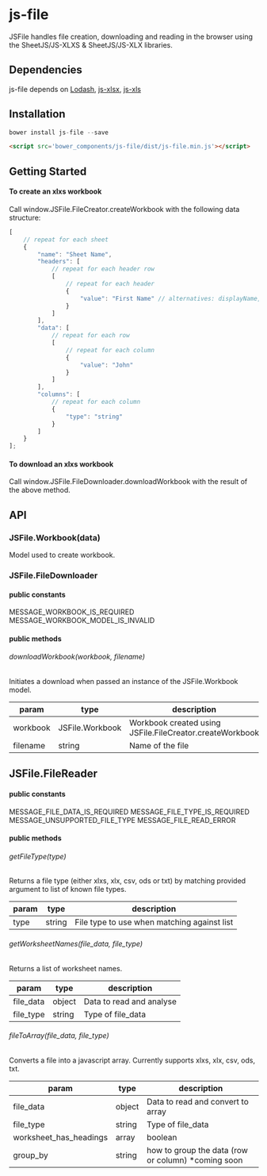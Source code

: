 # js-file

JSFile handles file creation, downloading and reading in the browser using the SheetJS/JS-XLXS & SheetJS/JS-XLX libraries.


## Dependencies
js-file depends on [Lodash](https://github.com/lodash/lodash), [js-xlsx](https://github.com/SheetJS/js-xlsx), [js-xls](https://github.com/SheetJS/js-xls) 


## Installation

```js
bower install js-file --save
```
```html
<script src='bower_components/js-file/dist/js-file.min.js'></script>
```


## Getting Started

#### To create an xlxs workbook

Call window.JSFile.FileCreator.createWorkbook with the following data structure:

```js
[
    // repeat for each sheet
    {
        "name": "Sheet Name",
        "headers": [        
            // repeat for each header row
            [
                // repeat for each header
                {
                    "value": "First Name" // alternatives: displayName, display_name, name, label 
                }
            ]
        ],
        "data": [
            // repeat for each row
            [            
                // repeat for each column
                {
                    "value": "John"
                }
            ]
        ],
        "columns": [        
            // repeat for each column
            {
                "type": "string"
            }
        ]
    }
];

```


#### To download an xlxs workbook

Call window.JSFile.FileDownloader.downloadWorkbook with the result of the above method.


## API

### JSFile.Workbook(data)

Model used to create workbook.


### JSFile.FileDownloader

#### public constants

MESSAGE_WORKBOOK_IS_REQUIRED
MESSAGE_WORKBOOK_MODEL_IS_INVALID


#### public methods

###### downloadWorkbook(workbook, filename)

Initiates a download when passed an instance of the JSFile.Workbook model.

| param      | type             | description                                                    |
| ---------- | ---------------- | -------------------------------------------------------------- |
| workbook   | JSFile.Workbook  | Workbook created using JSFile.FileCreator.createWorkbook       |
| filename   | string           | Name of the file                                               |


## JSFile.FileReader

#### public constants

MESSAGE_FILE_DATA_IS_REQUIRED
MESSAGE_FILE_TYPE_IS_REQUIRED
MESSAGE_UNSUPPORTED_FILE_TYPE
MESSAGE_FILE_READ_ERROR


#### public methods

###### getFileType(type)

Returns a file type (either xlxs, xlx, csv, ods or txt) by matching provided argument to list of known file types.

| param  | type    | description                                  |
| ------ | ------- | -------------------------------------------- |
| type   | string  | File type to use when matching against list  |


###### getWorksheetNames(file_data, file_type)

Returns a list of worksheet names.

| param     | type    | description                                  |
| --------- | ------- | -------------------------------------------- |
| file_data | object  | Data to read and analyse                     |
| file_type | string  | Type of file_data                            |


###### fileToArray(file_data, file_type)

Converts a file into a javascript array. Currently supports xlxs, xlx, csv, ods, txt.

| param                  | type           | description                                        |
| ---------------------- | -------------- | -------------------------------------------------- |
| file_data              | object         | Data to read and convert to array                  |
| file_type              | string         | Type of file_data                                  |
| worksheet_has_headings | array|boolean  | whether or not sheet/s has/have a heading row      |
| group_by               | string         | how to group the data (row or column) *coming soon |
